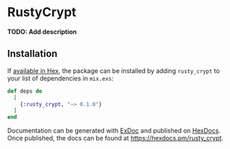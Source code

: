 # RustyCrypt

**TODO: Add description**

## Installation

If [available in Hex](https://hex.pm/docs/publish), the package can be installed
by adding `rusty_crypt` to your list of dependencies in `mix.exs`:

```elixir
def deps do
  [
    {:rusty_crypt, "~> 0.1.0"}
  ]
end
```

Documentation can be generated with [ExDoc](https://github.com/elixir-lang/ex_doc)
and published on [HexDocs](https://hexdocs.pm). Once published, the docs can
be found at <https://hexdocs.pm/rusty_crypt>.

